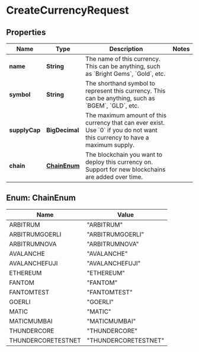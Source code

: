 

# CreateCurrencyRequest


## Properties

| Name | Type | Description | Notes |
|------------ | ------------- | ------------- | -------------|
|**name** | **String** | The name of this currency. This can be anything, such as &#x60;Bright Gems&#x60;, &#x60;Gold&#x60;, etc. |  |
|**symbol** | **String** | The shorthand symbol to represent this currency. This can be anything, such as &#x60;BGEM&#x60;, &#x60;GLD&#x60;, etc. |  |
|**supplyCap** | **BigDecimal** | The maximum amount of this currency that can ever exist. Use &#x60;0&#x60; if you do not want this currency to have a maximum supply. |  |
|**chain** | [**ChainEnum**](#ChainEnum) | The blockchain you want to deploy this currency on. Support for new blockchains are added over time. |  |



## Enum: ChainEnum

| Name | Value |
|---- | -----|
| ARBITRUM | &quot;ARBITRUM&quot; |
| ARBITRUMGOERLI | &quot;ARBITRUMGOERLI&quot; |
| ARBITRUMNOVA | &quot;ARBITRUMNOVA&quot; |
| AVALANCHE | &quot;AVALANCHE&quot; |
| AVALANCHEFUJI | &quot;AVALANCHEFUJI&quot; |
| ETHEREUM | &quot;ETHEREUM&quot; |
| FANTOM | &quot;FANTOM&quot; |
| FANTOMTEST | &quot;FANTOMTEST&quot; |
| GOERLI | &quot;GOERLI&quot; |
| MATIC | &quot;MATIC&quot; |
| MATICMUMBAI | &quot;MATICMUMBAI&quot; |
| THUNDERCORE | &quot;THUNDERCORE&quot; |
| THUNDERCORETESTNET | &quot;THUNDERCORETESTNET&quot; |



